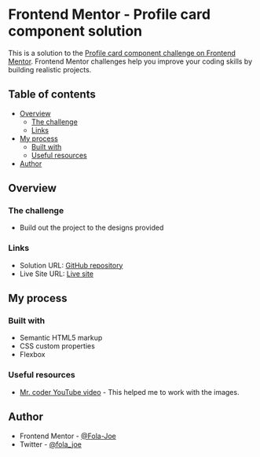 # Frontend Mentor - Profile card component solution

This is a solution to the [Profile card component challenge on Frontend Mentor](https://www.frontendmentor.io/challenges/profile-card-component-cfArpWshJ). Frontend Mentor challenges help you improve your coding skills by building realistic projects. 

## Table of contents

- [Overview](#overview)
  - [The challenge](#the-challenge)
  - [Links](#links)
- [My process](#my-process)
  - [Built with](#built-with)
  - [Useful resources](#useful-resources)
- [Author](#author)



## Overview

### The challenge

- Build out the project to the designs provided

### Links

- Solution URL: [GitHub repository](https://github.com/Fola-Joe/Profile-card-component.git)
- Live Site URL: [Live site](https://fola-joe.github.io/Profile-card-component/)

## My process

### Built with

- Semantic HTML5 markup
- CSS custom properties
- Flexbox


### Useful resources

- [Mr. coder YouTube video](https://youtu.be/NZpG9EBKYWc) - This helped me to work with the images.

## Author
- Frontend Mentor - [@Fola-Joe](https://www.frontendmentor.io/profile/Fola-Joe)
- Twitter - [@fola_joe](https://twitter.com/fola_joe)
